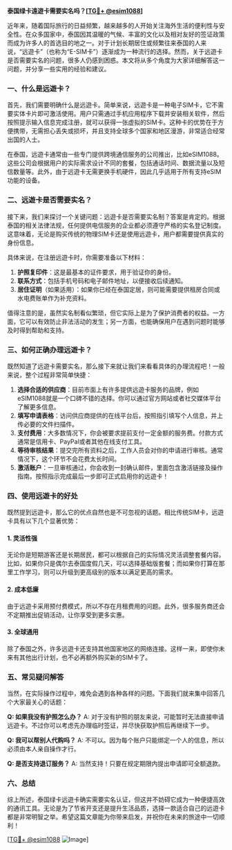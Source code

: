 **泰国绿卡遠遊卡需要实名吗？[[TG💪+ @esim1088](https://t.me/s/esim1088)]**

近年来，随着国际旅行的日益频繁，越来越多的人开始关注海外生活的便利性与安全性。在众多国家中，泰国因其温暖的气候、丰富的文化以及相对友好的签证政策而成为许多人的首选目的地之一。对于计划长期居住或频繁往来泰国的人来说，“远遊卡”（也称为“E-SIM卡”）逐渐成为一种流行的选择。然而，关于远遊卡是否需要实名的问题，很多人仍感到困惑。本文将从多个角度为大家详细解答这一问题，并分享一些实用的经验和建议。

### 一、什么是远遊卡？

首先，我们需要明确什么是远遊卡。简单来说，远遊卡是一种电子SIM卡，它不需要实体卡片即可激活使用。用户只需通过手机应用程序下载并安装相关软件，然后按照提示输入信息完成注册，就可以获得一张虚拟的SIM卡。这种卡的优势在于方便携带，无需担心丢失或损坏，并且支持全球多个国家和地区漫游，非常适合经常出国的人士。

在泰国，远遊卡通常由一些专门提供跨境通信服务的公司推出，比如eSIM1088。这些公司会根据用户的实际需求设计不同的套餐，包括通话时间、数据流量以及短信数量等。此外，由于远遊卡无需更换手机硬件，因此几乎适用于所有支持eSIM功能的设备。

### 二、远遊卡是否需要实名？

接下来，我们来探讨一个关键问题：远遊卡是否需要实名制？答案是肯定的。根据泰国的相关法律法规，任何提供电信服务的企业都必须遵守严格的实名登记制度。这意味着，无论是购买传统的物理SIM卡还是使用远遊卡，用户都需要提供真实的身份信息。

具体来说，在注册远遊卡时，你需要准备以下材料：
1. **护照复印件**：这是最基本的证件要求，用于验证你的身份。
2. **联系方式**：包括手机号码和电子邮件地址，以便接收后续通知。
3. **居住证明**（如果适用）：如果你已经在泰国定居，则可能需要提供租房合同或水电费账单作为补充资料。

值得注意的是，虽然实名制看似繁琐，但它实际上是为了保护消费者的权益。一方面，它可以有效防止非法活动的发生；另一方面，也能确保用户在遇到问题时能够及时得到帮助和支持。

### 三、如何正确办理远遊卡？

既然知道了远遊卡需要实名，那么接下来就让我们来看看具体的办理流程吧！一般来说，整个过程非常简单快捷：

1. **选择合适的供应商**：目前市面上有许多提供远遊卡服务的品牌，例如eSIM1088就是一个口碑不错的选择。你可以通过官方网站或者社交媒体平台了解更多信息。
2. **填写申请表格**：访问供应商提供的在线平台后，按照指引填写个人信息，并上传必要的文件扫描件。
3. **支付费用**：大多数情况下，你会被要求提前支付一定金额的服务费。付款方式通常是信用卡、PayPal或者其他在线支付工具。
4. **等待审核结果**：提交完所有资料之后，工作人员会对你的申请进行审核。通常情况下，这个环节不会花费太长时间。
5. **激活账户**：一旦审核通过，你会收到一封确认邮件，里面包含激活链接及操作指南。按照指示完成最后一步即可正式启用你的远遊卡！

### 四、使用远遊卡的好处

既然提到远遊卡，那么它的优点自然也是不可忽视的话题。相比传统SIM卡，远遊卡具有以下几个显著优势：

#### 1. 灵活性强
无论你是短期游客还是长期居民，都可以根据自己的实际情况灵活调整套餐内容。比如，如果你只是偶尔去泰国度假几天，可以选择基础版套餐；而如果你打算在那里工作学习，则可以升级到更高级别的版本以满足更高的需求。

#### 2. 成本低廉
由于远遊卡采用预付费模式，所以不存在月租费用的问题。此外，很多服务商还会不定期推出促销活动，让你享受到更多实惠。

#### 3. 全球通用
除了泰国之外，许多远遊卡还支持其他国家地区的网络连接。这样一来，即使你未来有其他出行计划，也不必再额外购买新的SIM卡了。

### 五、常见疑问解答

当然，在实际操作过程中，难免会遇到各种各样的问题。下面我们就来集中回答几个大家最关心的话题：

**Q: 如果我没有护照怎么办？**
A: 对于没有护照的朋友来说，可能暂时无法直接申请远遊卡。不过你可以考虑先办理临时签证，并尽快获取护照后再继续下一步。

**Q: 我可以帮别人代购吗？**
A: 不可以。因为每个账户只能绑定一个人的信息，所以必须由本人亲自操作才行。

**Q: 是否支持退订服务？**
A: 当然支持！只要在规定期限内提出申请即可全额退款。

### 六、总结

综上所述，泰国绿卡远遊卡确实需要实名认证，但这并不妨碍它成为一种便捷高效的通讯工具。无论是为了节省开支还是提升生活品质，选择一款适合自己的远遊卡都是非常明智之举。希望这篇文章能为你带来启发，并祝你在未来的旅途中一切顺利！

[[TG💪+ @esim1088](https://t.me/s/esim1088) ![Image](https://i.postimg.cc/4NQfJmqS/Snipaste-2025-05-13-00-14-12.png)]